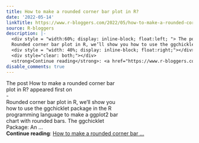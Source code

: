 ```yaml
---
title: How to make a rounded corner bar plot in R?
date: '2022-05-14'
linkTitle: https://www.r-bloggers.com/2022/05/how-to-make-a-rounded-corner-bar-plot-in-r/
source: R-bloggers
description: |-
  <div style = "width:60%; display: inline-block; float:left; "> The post How to make a rounded corner bar plot in R? appeared first on<br /> -<br />
  Rounded corner bar plot in R, we’ll show you how to use the ggchicklet package in the R programming language to make a ggplot2 bar chart with rounded bars. The ggchicklet Package: An ...</div>
  <div style = "width: 40%; display: inline-block; float:right;"></div>
  <div style="clear: both;"></div>
  <strong>Continue reading</strong>: <a href="https://www.r-bloggers.com/2022/05/how-to-make-a-rounded-corner-bar-plot-in-r/">How to make a rounded corner bar ...
disable_comments: true
---
```

<div style = "width:60%; display: inline-block; float:left; "> The post How to make a rounded corner bar plot in R? appeared first on<br /> -<br />
Rounded corner bar plot in R, we’ll show you how to use the ggchicklet package in the R programming language to make a ggplot2 bar chart with rounded bars. The ggchicklet Package: An ...</div>
<div style = "width: 40%; display: inline-block; float:right;"></div>
<div style="clear: both;"></div>
<strong>Continue reading</strong>: <a href="https://www.r-bloggers.com/2022/05/how-to-make-a-rounded-corner-bar-plot-in-r/">How to make a rounded corner bar ...